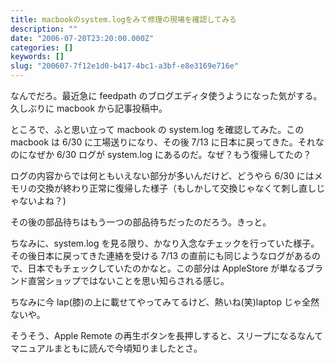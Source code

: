 ```yaml
---
title: macbookのsystem.logをみて修理の現場を確認してみる
description: ""
date: "2006-07-20T23:20:00.000Z"
categories: []
keywords: []
slug: "200607-7f12e1d0-b417-4bc1-a3bf-e8e3169e716e"
---
```


なんでだろ。最近急に feedpath のブログエディタ使うようになった気がする。久しぶりに macbook から記事投稿中。

ところで、ふと思い立って macbook の system.log を確認してみた。この macbook は 6/30 に工場送りになり、その後 7/13 に日本に戻ってきた。それなのになぜか 6/30 ログが system.log にあるのだ。なぜ？もう復帰してたの？

ログの内容からでは何ともいえない部分が多いんだけど、どうやら 6/30 にはメモリの交換が終わり正常に復帰した様子（もしかして交換じゃなくて刺し直しじゃないよね？)

その後の部品待ちはもう一つの部品待ちだったのだろう。きっと。

ちなみに、system.log を見る限り、かなり入念なチェックを行っていた様子。その後日本に戻ってきた連絡を受ける 7/13 の直前にも同じようなログがあるので、日本でもチェックしていたのかなと。この部分は AppleStore が単なるブランド直営ショップではないことを思い知らされる感じ。

ちなみに今 lap(膝)の上に載せてやってみてるけど、熱いね(笑)laptop じゃ全然ないや。

そうそう、Apple Remote の再生ボタンを長押しすると、スリープになるなんてマニュアルまともに読んで今頃知りましたとさ。
